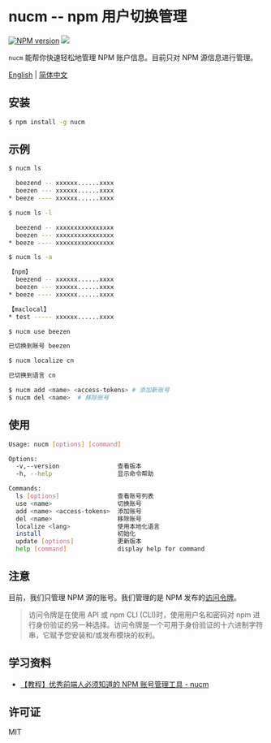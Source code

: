 # nucm -- npm 用户切换管理

[![NPM version][npm-image]][npm-url]
![](https://img.shields.io/badge/build-passing-green)

`nucm` 能帮你快速轻松地管理 NPM 账户信息。目前只对 NPM 源信息进行管理。

[English](./README.md) | [简体中文](./README_CN.md)

## 安装

```bash
$ npm install -g nucm
```

## 示例

```bash
$ nucm ls

  beezend -- xxxxxx......xxxx
  beezen --- xxxxxx......xxxx
* beeze ---- xxxxxx......xxxx

$ nucm ls -l

  beezend -- xxxxxxxxxxxxxxxx
  beezen --- xxxxxxxxxxxxxxxx
* beeze ---- xxxxxxxxxxxxxxxx

$ nucm ls -a

【npm】
  beezend -- xxxxxx......xxxx
  beezen --- xxxxxx......xxxx
* beeze ---- xxxxxx......xxxx

【maclocal】
* test ----- xxxxxx......xxxx
```

```bash
$ nucm use beezen

已切换到账号 beezen
```

```bash
$ nucm localize cn

已切换到语言 cn
```

```bash
$ nucm add <name> <access-tokens> # 添加新账号
$ nucm del <name>  # 移除账号
```

## 使用

```bash
Usage: nucm [options] [command]

Options:
  -v,--version                查看版本
  -h, --help                  显示命令帮助

Commands:
  ls [options]                查看账号列表
  use <name>                  切换账号
  add <name> <access-tokens>  添加账号
  del <name>                  移除账号
  localize <lang>             使用本地化语言
  install                     初始化
  update [options]            更新版本
  help [command]              display help for command
```

## 注意

目前，我们只管理 NPM 源的账号。我们管理的是 NPM 发布的[访问令牌](https://docs.npmjs.com/about-access-tokens)。

> 访问令牌是在使用 API 或 npm CLI (CLI)时，使用用户名和密码对 npm 进行身份验证的另一种选择。访问令牌是一个可用于身份验证的十六进制字符串，它赋予您安装和/或发布模块的权利。

## 学习资料

- [【教程】优秀前端人必须知道的 NPM 账号管理工具 - nucm](https://juejin.cn/post/7059224326674841636)

## 许可证

MIT

[npm-url]: https://www.npmjs.com/package/nucm
[npm-image]: https://img.shields.io/npm/v/nucm.svg
